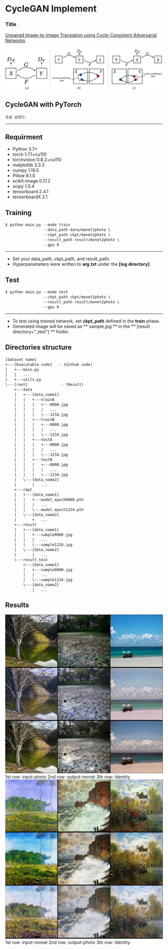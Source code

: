 # CycleGAN Implement


### Title
[Unpaired Image-to-Image Translation using Cycle-Consistent Adversarial Networks](https://arxiv.org/abs/1703.10593)

![alt-text-1](./git_img/cycleGAN.png "CycleGAN mapping function Structure diagram")

## CycleGAN with PyTorch
    조금 남았다.
---
## Requirment
- Python                 3.7+
- torch                  1.7.1+cu110
- torchvision            0.8.2+cu110
- matplotlib             3.3.3
- numpy                  1.19.5
- Pillow                 8.1.0
- scikit-image           0.17.2
- scipy                  1.5.4
- tensorboard            2.4.1
- tensorboardX           2.1


## Training

    $ python main.py --mode train 
                     --data_path data/monet2photo \
                     --ckpt_path ckpt/monet2photo \
                     --result_path result/monet2photo \
                     --gpu 0
---

* Set your data_path, ckpt_path, and result_path.
* Hyperparameters were written to **arg.txt** under the **[log directory]**.



## Test
    $ python main.py --mode test 
                     --ckpt_path ckpt/monet2photo \
                     --result_path result/monet2photo \
                     --gpu 0
---

* To test using trained network, set **ckpt_path** defined in the **train** phase.
* Generated image will be saved as ** sample.jpg ** in the ** [result directory+"_test"] ** folder.


## Directories structure

    [dataset name]
    +---[Executable code]   - (Github code)
    |   +---main.py
    |   |   ...
    |   +---utils.py 
    \---[root]               - (Result)
        +---data
        |   +---[data_name1]
        |   |   +---trainA
        |   |   |   +---0000.jpg
        |   |   |   |   ...
        |   |   |   \---1234.jpg
        |   |   +---trainB
        |   |   |   +---0000.jpg
        |   |   |   |   ...
        |   |   |   \---1234.jpg
        |   |   +---testA
        |   |   |   +---0000.jpg
        |   |   |   |   ...
        |   |   |   \---1234.jpg
        |   |   +---testB
        |   |   |   +---0000.jpg
        |   |   |   |   ...
        |   |   |   \---1234.jpg
        |   \---[data_name2]
        |       |   ...
        +---ckpt
        |   +---[data_name1]
        |   |   +---model_epoch0000.pth
        |   |   |   ...
        |   |   \---model_epoch1234.pth
        |   \---[data_name2]
        |       +   ...
        +---result
        |   +---[data_name1]
        |   |   +---sample0000.jpg
        |   |   |   ...
        |   |   \---sample1234.jpg
        |   \---[data_name2]
        |       |   ...
        \---result_test
            +---[data_name1]
            |   +---sample0000.jpg
            |   |   ...
            |   \---sample1234.jpg
            \---[data_name2]
                |   ...


## Results
![alt-text](./git_img/photo2monet.png "convert photo to monet")
    1st row: input-photo 
    2nd row: output-monet 
    3th row: Identity 
![alt-text](./git_img/monet2photo.png "convert monet to photo")
    1st row: input-monet 
    2nd row: output-photo 
    3th row: Identity 
